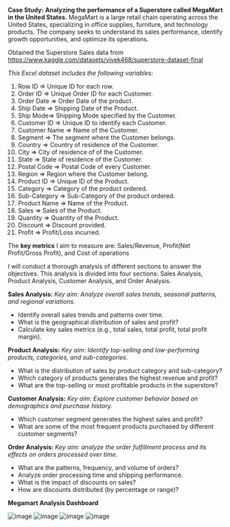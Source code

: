 **Case Study:** **Analyzing the performance of a Superstore called MegaMart in the United States.**
MegaMart is a large retail chain operating across the United States, specializing in office supplies, furniture, and technology products. The company seeks to understand its sales performance, identify growth opportunities, and optimize its operations.

Obtained the Superstore Sales data from https://www.kaggle.com/datasets/vivek468/superstore-dataset-final

_This Excel dataset includes the following variables:_
1. Row ID => Unique ID for each row.
2. Order ID => Unique Order ID for each Customer.
3. Order Date => Order Date of the product.
4. Ship Date => Shipping Date of the Product.
5. Ship Mode=> Shipping Mode specified by the Customer.
6. Customer ID => Unique ID to identify each Customer.
7. Customer Name => Name of the Customer.
8. Segment => The segment where the Customer belongs.
9. Country => Country of residence of the Customer.
10. City => City of residence of of the Customer.
11. State => State of residence of the Customer.
12. Postal Code => Postal Code of every Customer.
13. Region => Region where the Customer belong.
14. Product ID => Unique ID of the Product.
15. Category => Category of the product ordered.
16. Sub-Category => Sub-Category of the product ordered.
17. Product Name => Name of the Product.
18. Sales => Sales of the Product.
19. Quantity => Quantity of the Product.
20. Discount => Discount provided.
21. Profit => Profit/Loss incurred.

The **key metrics** I aim to measure are: Sales/Revenue, Profit(Net Profit/Gross Profit), and Cost of operations

I will conduct a thorough analysis of different sections to answer the objectives. This analysis is divided into four sections: Sales Analysis, Product Analysis, Customer Analysis, and Order Analysis. 

**Sales Analysis:**
_Key aim: Analyze overall sales trends, seasonal patterns, and regional variations._
- Identify overall sales trends and patterns over time.
- What is the geographical distribution of sales and profit?
- Calculate key sales metrics (e.g., total sales, total profit, total profit margin).

**Product Analysis:**
_Key aim: Identify top-selling and low-performing products, categories, and sub-categories._
- What is the distribution of sales by product category and sub-category?
- Which category of products generates the highest revenue and profit?
- What are the top-selling or most profitable products in the superstore?

**Customer Analysis:**
_Key aim: Explore customer behavior based on demographics and purchase history._
- Which customer segment generates the highest sales and profit?
- What are some of the most frequent products purchased by different customer segments?

**Order Analysis:**
_Key aim: analyze the order fulfillment process and its effects on orders processed over time._
- What are the patterns, frequency, and volume of orders?
- Analyze order processing time and shipping performance.
- What is the impact of discounts on sales?
- How are discounts distributed (by percentage or range)?


**Megamart Analysis Dashboard**

![image](https://github.com/user-attachments/assets/c4dd3067-d4ae-41d6-8525-83b45479e525)
![image](https://github.com/user-attachments/assets/884cdcef-7536-4d28-8caa-f5e901024c31)
![image](https://github.com/user-attachments/assets/cf6441aa-a875-4208-a088-b8a68fd8d5f3)
![image](https://github.com/user-attachments/assets/dbafc974-64f6-4ec3-86f2-881d9e4ca5b3)







